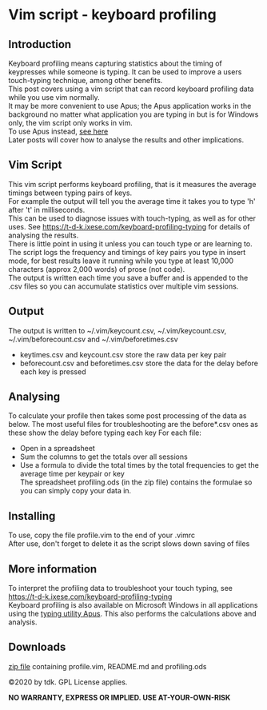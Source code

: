 # Vim script - keyboard profiling
## Introduction
Keyboard profiling means capturing statistics about the timing of keypresses while someone is typing. It can be used to improve a users touch-typing technique, among other benefits.   
This post covers using a vim script that can record keyboard profiling data while you use vim normally.  
It may be more convenient to use Apus; the Apus application works in the background no matter what application you are typing in but is for Windows only, the vim script only works in vim.  
To use Apus instead, [see here](https://t-d-k.ixese.com/keyboard-profiling-apus)  
Later posts will cover how to analyse the results and other implications.  
## Vim Script
This vim script performs keyboard profiling, that is it measures the average timings between typing pairs of keys.  
For example the output will tell you the average time it takes you to type 'h' after 't' in milliseconds.  
This can be used to diagnose issues with touch-typing, as well as for other uses. See <https://t-d-k.ixese.com/keyboard-profiling-typing> for details of analysing the results.  
There is little point in using it unless you can touch type or are learning to.   
The script logs the frequency and timings of key pairs you type in insert mode, for best results leave it running while you type at least 10,000 characters (approx 2,000 words) of prose (not code).  
The output is written each time you save a buffer and is appended to the .csv files so you can accumulate statistics over multiple vim sessions.  
## Output
The output is written to ~/.vim/keycount.csv, ~/.vim/keycount.csv, ~/.vim/beforecount.csv and ~/.vim/beforetimes.csv 
*	keytimes.csv and keycount.csv store the raw data per key pair
*	beforecount.csv and beforetimes.csv store the data for the delay before each key is pressed
##	Analysing
To calculate your profile then takes some post processing of the data as below. 
The most useful files for troubleshooting are the before\*.csv ones as these show the delay before typing each key
For each file:
*	Open in a spreadsheet 
*	Sum the columns to get the totals over all sessions
*	Use a formula to divide the total times by the total frequencies to get the average time per keypair or key  
The spreadsheet profiling.ods (in the zip file) contains the formulae so you can simply copy your data in. 
##	Installing
To use, copy the file profile.vim to the end of your .vimrc  
After use, don't forget to delete it as the script slows down saving of files
##	More information
To interpret the profiling data to troubleshoot your touch typing, see <https://t-d-k.ixese.com/keyboard-profiling-typing>   
Keyboard profiling is also available on Microsoft Windows in all applications using the [typing utility Apus](https://apus.tdksoft.co.uk). This also performs the calculations above and analysis.
## Downloads
[zip file](vim-profiler.zip) containing profile.vim, README.md and profiling.ods

©2020 by tdk. GPL License applies.   

__NO WARRANTY, EXPRESS OR IMPLIED.  USE AT-YOUR-OWN-RISK__
